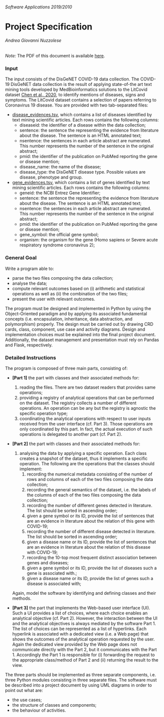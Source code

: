 ###### Software Applications 2019/2010
# Project Specification
###### Andrea Giovanni Nuzzolese


*Note:* The PDF of this document is available [here](./ProjectSpecification.pdf).

### Input
The input consists of the DisGeNET COVID-19 data collection. 
The COVID-19 DisGeNET data collection is the result of applying state-of-the art text mining tools developed by MedBioinformatics solutions to the LitCovid dataset [Chen et al., 2020](https://pubmed.ncbi.nlm.nih.gov/32157233/), 
to identify mentions of diseases, signs and symptoms. The LitCovid dataset contains a selection of papers referring to Coronavirus 19 disease. 
You are provided with two tab-separated files:
 - [disease\_evidences.tsv](./dataset/disease_evidences.tsv.gz), which contains a list of diseases identified by text mining scientific articles. Each rows contains the following columns:
   - diseaseid: the identifier of a disease within the data collection;
   - sentence: the sentence the representing the evidence from literature about the disease. The sentence is an HTML annotated text;
   - nsentence: the sentences in each article abstract are numerated. This number represents the number of the sentence in the original abstract;
   - pmid: the identifier of the publication on PubMed reporting the gene or disease mention;
   - disease\_name: the name of the disease;
   - disease\_type: the DisGeNET disease type. Possible values are disease, phenotype and group.
 - [gene_evidences.tsv](./dataset/gene\_evidences.tsv.gz), which contains a list of genes identified by text mining scientific articles. Each rows contains the following columns:
   - geneid: the NCBI Entrez Gene Identifier;
   - sentence: the sentence the representing the evidence from literature about the disease. The sentence is an HTML annotated text;
   - nsentence: the sentences in each article abstract are numerated. This number represents the number of the sentence in the original abstract;
   - pmid: the identifier of the publication on PubMed reporting the gene or disease mention;
   - gene_symbol: the official gene symbol;
   - organism: the organism for the gene (Homo sapiens or Severe acute respiratory syndrome coronavirus 2);
   
### General Goal
Write a program able to: 
 - parse the two files composing the data collection;
 - analyse the data;
 - compute relevant outcomes based on (i) arithmetic and statistical operations as well as (ii) the combination of the two files;
 - present the user with relevant outcomes.

The program must be designed and implemented in Python by using the Object-Oriented paradigm and by applying its associated fundamental concepts (i.e. encapsulation, inheritance, data abstraction, and polymorphism) properly. 
The design must be carried out by drawing CRD cards, class, component, use case and activity diagrams.
Design and implementation choices must be explained into the final project document.
Additionally, the dataset management and presentation must rely on Pandas and Flask, respectively.

### Detailed Instructions
The program is composed of three main parts, consisting of:
 - **[Part 1]** the part with classes and their associated methods for:  
    1. reading the files. There are two dataset readers that provides same operations; 
    2. providing a registry of analytical operations that can be performed on the dataset. The registry collects a number of different operations. An operation can be any but the registry is agnostic the specific operation type;
    3. coordinating the analytical operations with respect to user inputs received from the user interface (cf. Part 3). Those operations are only coordinated by this part. In fact, the actual execution of such operations is delegated to another part (cf. Part 2).

 - **[Part 2]** the part with classes and their associated methods for: 
    1. analysing the data by applying a specific operation. Each class creates a snapshot of the dataset, thus it implements a specific operation. The following are the operations that the classes should implement:
        1. recording the numerical metadata consisting of the number of rows and columns of each of the two files composing the data collection;
        2. recording the general semantics of the dataset, i.e. the labels of the columns of each of the two files composing the data collection;
        3. recording the number of different genes detected in literature. The list should be sorted in ascending order;
        4. given a gene symbol or its ID, provide the list of sentences that are an evidence in literature about the relation of this gene with COVID-19;
        5. recording the number of different disease detected in literature. The list should be sorted in ascending order;
        6. given a disease name or its ID, provide the list of sentences that are an evidence in literature about the relation of this disease with COVID-19;
        7. recording the 10-top most frequent distinct association between genes and diseases;
        8. given a gene symbol or its ID, provide the list of diseases such a gene is associated with.;
        9. given a disease name or its ID, provide the list of genes such a disease is associated with;

    Again, model the software by identifying and defining classes and their methods.

 - **[Part 3]** the part that implements the Web-based user interface (UI). Such a UI provides a list of choices, where each choice enables an analytical objective (cf. Part 2). However, the interaction between the UI and the analytical objectives is always mediated by the software Part 1. The list of choices can be represented as a list of hyperlinks. Each hyperlink is associated with a dedicated view (i.e. a Web page) that shows the outcomes of the analytical operation requested by the user. Again the dedicated view provided by the Web page does not communicate directly with the Part 2, but it communicates with the Part 1. Accordingly the Part 1 is responsible for (i) forwarding the request to the appropriate class/method of Part 2 and (ii) returning the result to the view.

The three parts should be implemented as three separate components, i.e. three Python modules consisting in three separate files.
The software must be described into a project document by using UML diagrams in order to point out what are: 
 - the use cases; 
 - the structure of classes and components;
 - the behaviour of activities.

